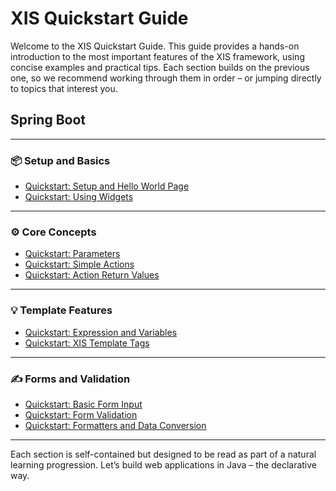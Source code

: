# XIS Quickstart Guide

Welcome to the XIS Quickstart Guide. This guide provides a hands-on introduction to the most important features of the
XIS framework, using concise examples and practical tips. Each section builds on the previous one, so we recommend
working through them in order – or jumping directly to topics that interest you.

## Spring Boot

---

### 📦 Setup and Basics

- [Quickstart: Setup and Hello World Page](quickstart-spring/Quickstart-Setup.md)
- [Quickstart: Using Widgets](quickstart-spring/Quickstart-Using-Widgets.md)

---

### ⚙️ Core Concepts

- [Quickstart: Parameters](quickstart-spring/Quickstart-Parameters.md)
- [Quickstart: Simple Actions](quickstart-spring/Quickstart-Simple-Actions.md)
- [Quickstart: Action Return Values](quickstart-spring/QuickstartAction-Return-Values.md)

---

### 💡 Template Features

- [Quickstart: Expression and Variables](quickstart-spring/Quickstart-Expression-And-Variables.md)
- [Quickstart: XIS Template Tags](quickstart-spring/Quickstart-XIS-Template-Tags.md)

---

### ✍️ Forms and Validation

- [Quickstart: Basic Form Input](quickstart-spring/Quickstart-Form-Input.md)
- [Quickstart: Form Validation](quickstart-spring/Quickstart-Form-Validation.md)
- [Quickstart: Formatters and Data Conversion](quickstart-spring/Quickstart-Formatters.md)

---

Each section is self-contained but designed to be read as part of a natural learning progression. Let’s build web
applications in Java – the declarative way.
